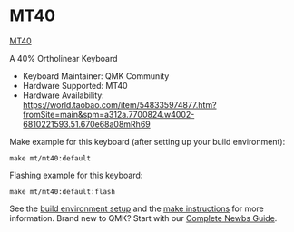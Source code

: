 # MT40

[MT40](https://i.imgur.com/0opsDkt.jpg)

A 40% Ortholinear Keyboard

* Keyboard Maintainer: QMK Community
* Hardware Supported: MT40
* Hardware Availability: <https://world.taobao.com/item/548335974877.htm?fromSite=main&spm=a312a.7700824.w4002-6810221593.51.670e68a08mRh69>

Make example for this keyboard (after setting up your build environment):

    make mt/mt40:default

Flashing example for this keyboard:

    make mt/mt40:default:flash

See the [build environment setup](https://docs.qmk.fm/#/getting_started_build_tools) and the [make instructions](https://docs.qmk.fm/#/getting_started_make_guide) for more information. Brand new to QMK? Start with our [Complete Newbs Guide](https://docs.qmk.fm/#/newbs).
